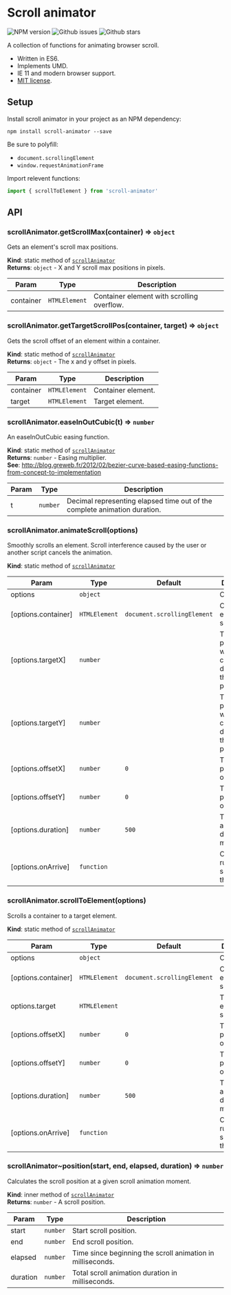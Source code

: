 # Scroll animator

![NPM version](https://img.shields.io/npm/v/scroll-animator.svg?style=flat-square)
![Github issues](https://img.shields.io/github/issues/jaydenseric/scroll-animator.svg?style=flat-square)
![Github stars](https://img.shields.io/github/stars/jaydenseric/scroll-animator.svg?style=flat-square)

A collection of functions for animating browser scroll.

- Written in ES6.
- Implements UMD.
- IE 11 and modern browser support.
- [MIT license](https://en.wikipedia.org/wiki/MIT_License).

## Setup

Install scroll animator in your project as an NPM dependency:

```shell
npm install scroll-animator --save
```

Be sure to polyfill:

- `document.scrollingElement`
- `window.requestAnimationFrame`

Import relevent functions:

```js
import { scrollToElement } from 'scroll-animator'
```

## API

<a name="module_scrollAnimator.getScrollMax"></a>

### scrollAnimator.getScrollMax(container) ⇒ <code>object</code>
Gets an element's scroll max positions.

**Kind**: static method of <code>[scrollAnimator](#module_scrollAnimator)</code>  
**Returns**: <code>object</code> - X and Y scroll max positions in pixels.  

| Param | Type | Description |
| --- | --- | --- |
| container | <code>HTMLElement</code> | Container element with scrolling overflow. |

<a name="module_scrollAnimator.getTargetScrollPos"></a>

### scrollAnimator.getTargetScrollPos(container, target) ⇒ <code>object</code>
Gets the scroll offset of an element within a container.

**Kind**: static method of <code>[scrollAnimator](#module_scrollAnimator)</code>  
**Returns**: <code>object</code> - The x and y offset in pixels.  

| Param | Type | Description |
| --- | --- | --- |
| container | <code>HTMLElement</code> | Container element. |
| target | <code>HTMLElement</code> | Target element. |

<a name="module_scrollAnimator.easeInOutCubic"></a>

### scrollAnimator.easeInOutCubic(t) ⇒ <code>number</code>
An easeInOutCubic easing function.

**Kind**: static method of <code>[scrollAnimator](#module_scrollAnimator)</code>  
**Returns**: <code>number</code> - Easing multiplier.  
**See**: http://blog.greweb.fr/2012/02/bezier-curve-based-easing-functions-from-concept-to-implementation  

| Param | Type | Description |
| --- | --- | --- |
| t | <code>number</code> | Decimal representing elapsed time out of the complete animation duration. |

<a name="module_scrollAnimator.animateScroll"></a>

### scrollAnimator.animateScroll(options)
Smoothly scrolls an element. Scroll interference caused by the user or another script cancels the animation.

**Kind**: static method of <code>[scrollAnimator](#module_scrollAnimator)</code>  

| Param | Type | Default | Description |
| --- | --- | --- | --- |
| options | <code>object</code> |  | Options. |
| [options.container] | <code>HTMLElement</code> | <code>document.scrollingElement</code> | Container element to scroll. |
| [options.targetX] | <code>number</code> |  | Target X position within the container, defaulting to the current position. |
| [options.targetY] | <code>number</code> |  | Target Y position within the container, defaulting to the current position. |
| [options.offsetX] | <code>number</code> | <code>0</code> | Target X position offset. |
| [options.offsetY] | <code>number</code> | <code>0</code> | Target Y position offset. |
| [options.duration] | <code>number</code> | <code>500</code> | Total scroll animation duration in milliseconds. |
| [options.onArrive] | <code>function</code> |  | Callback to run after scrolling to the target. |

<a name="module_scrollAnimator.scrollToElement"></a>

### scrollAnimator.scrollToElement(options)
Scrolls a container to a target element.

**Kind**: static method of <code>[scrollAnimator](#module_scrollAnimator)</code>  

| Param | Type | Default | Description |
| --- | --- | --- | --- |
| options | <code>object</code> |  | Options. |
| [options.container] | <code>HTMLElement</code> | <code>document.scrollingElement</code> | Container element to scroll. |
| options.target | <code>HTMLElement</code> |  | Target element to scroll to. |
| [options.offsetX] | <code>number</code> | <code>0</code> | Target X position offset. |
| [options.offsetY] | <code>number</code> | <code>0</code> | Target Y position offset. |
| [options.duration] | <code>number</code> | <code>500</code> | Total scroll animation duration in milliseconds. |
| [options.onArrive] | <code>function</code> |  | Callback to run after scrolling to the target. |

<a name="module_scrollAnimator..position"></a>

### scrollAnimator~position(start, end, elapsed, duration) ⇒ <code>number</code>
Calculates the scroll position at a given scroll animation moment.

**Kind**: inner method of <code>[scrollAnimator](#module_scrollAnimator)</code>  
**Returns**: <code>number</code> - A scroll position.  

| Param | Type | Description |
| --- | --- | --- |
| start | <code>number</code> | Start scroll position. |
| end | <code>number</code> | End scroll position. |
| elapsed | <code>number</code> | Time since beginning the scroll animation in milliseconds. |
| duration | <code>number</code> | Total scroll animation duration in milliseconds. |

